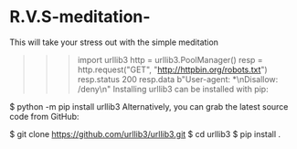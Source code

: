 # R.V.S-meditation-
This will take your stress out with the simple meditation 
>>> import urllib3
>>> http = urllib3.PoolManager()
>>> resp = http.request("GET", "http://httpbin.org/robots.txt")
>>> resp.status
200
>>> resp.data
b"User-agent: *\nDisallow: /deny\n"
Installing
urllib3 can be installed with pip:

$ python -m pip install urllib3
Alternatively, you can grab the latest source code from GitHub:

$ git clone https://github.com/urllib3/urllib3.git
$ cd urllib3
$ pip install .
